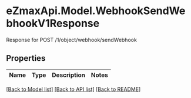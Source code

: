 # eZmaxApi.Model.WebhookSendWebhookV1Response
Response for POST /1/object/webhook/sendWebhook

## Properties

Name | Type | Description | Notes
------------ | ------------- | ------------- | -------------

[[Back to Model list]](../README.md#documentation-for-models) [[Back to API list]](../README.md#documentation-for-api-endpoints) [[Back to README]](../README.md)

